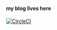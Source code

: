 #### my blog lives here


[![CircleCI](https://circleci.com/gh/rappad/blog/tree/master.svg?style=svg)](https://circleci.com/gh/rappad/blog/tree/master)
